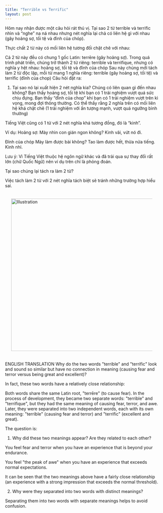 ```yaml
---
title: "Terrible vs Terrific"
layout: post
---
```

Hôm nay nhận được một câu hỏi rát thú vị. Tại sao 2 từ terrible và terrific nhìn và “nghe” na ná nhau nhưng nét nghĩa lại chả có liên hệ gì với nhau (gây hoảng sợ, tồi tệ và đỉnh của chóp).

Thực chất 2 từ này có mối liên hệ tương đối chặt chẽ với nhau:

Cả 2 từ này đều có chung 1 gốc Latin: terrēre (gây hoảng sợ). 
Trong quá trình phát triển, chúng trở thành 2 từ riêng: terrible và terrifique, nhưng có nghĩa y hệt nhau: hoảng sợ, tồi tệ và đỉnh của chóp
Sau này chúng mới tách làm 2 từ độc lập, mỗi từ mang 1 nghĩa riêng: terrible (gây hoảng sợ, tồi tệ) và terrific (đỉnh của chop)
Câu hỏi đặt ra: 

1. Tại sao nó lại xuất hiện 2 nét nghĩa kia? Chúng có liên quan gì đến nhau không?
Bạn thấy hoảng sợ, tồi tệ khi bạn có 1 trải nghiệm vượt quá sức chịu đựng.
Bạn thấy “đỉnh của chop” khi bạn có 1 trải nghiệm vượt trên kì vọng, mong đợi thông thường.
Có thể thấy rằng 2 nghĩa trên có mối liên hệ khá chặt chẽ (1 trải nghiệm với ấn tượng mạnh, vượt quá ngưỡng bình thường)

Tiếng Việt cũng có 1 từ với 2 nét nghĩa khá tương đồng, đó là “kinh”.

Ví dụ:
Hoảng sợ:
Mày nhìn con gián ngon không?
Kinh vãi, vứt nó đi.

Đỉnh của chóp
Mày làm được bài không?
Tao làm được hết, thừa nửa tiếng.
Kinh nhỉ.

Lưu ý: Vì Tiếng Việt thuộc hệ ngôn ngữ khác và đã trải qua sự thay đổi rất lớn (chữ Quốc Ngữ) nên ví dụ trên chỉ là phỏng đoán.

Tại sao chúng lại tách ra làm 2 từ?

Việc tách làm 2 từ với 2 nét nghĩa tách biệt sẽ tránh những trường hợp hiểu sai.

<div style="display: flex; justify-content: center; padding: 20px;">
    <img src="{{ site.baseurl }}/assets/media/posts/2022-05-01-terrible-va-terrific.png" alt="Illustration" style="width: 500px; height: auto;">
</div>

ENGLISH TRANSLATION
Why do the two words "terrible" and "terrific" look and sound so similar but have no connection in meaning (causing fear and terror versus being great and excellent)?

In fact, these two words have a relatively close relationship:

Both words share the same Latin root, "terrēre" (to cause fear). In the process of development, they became two separate words: "terrible" and "terrifique", but they had the same meaning of causing fear, terror, and awe. Later, they were separated into two independent words, each with its own meaning: "terrible" (causing fear and terror) and "terrific" (excellent and great).

The question is:
1. Why did these two meanings appear? Are they related to each other?

You feel fear and terror when you have an experience that is beyond your endurance.

You feel "the peak of awe" when you have an experience that exceeds normal expectations.

It can be seen that the two meanings above have a fairly close relationship (an experience with a strong impression that exceeds the normal threshold).

2. Why were they separated into two words with distinct meanings?

Separating them into two words with separate meanings helps to avoid confusion.
